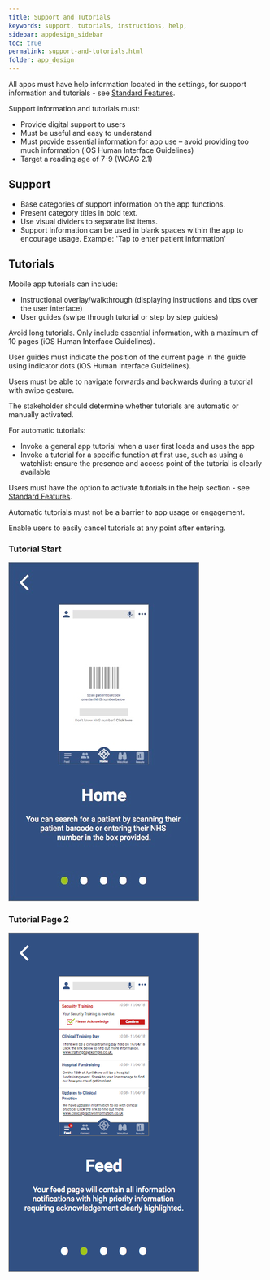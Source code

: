 ```yaml
---
title: Support and Tutorials
keywords: support, tutorials, instructions, help,
sidebar: appdesign_sidebar
toc: true
permalink: support-and-tutorials.html
folder: app_design 
---
```


All apps must have help information located in the settings, for support information and tutorials - see [Standard Features](/standard-features.html).  

Support information and tutorials must:  
* Provide digital support to users  
* Must be useful and easy to understand  
* Must provide essential information for app use – avoid providing too much information (iOS Human Interface Guidelines)  
* Target a reading age of 7-9 (WCAG 2.1)  

## Support

* Base categories of support information on the app functions.  
* Present category titles in bold text.  
* Use visual dividers to separate list items.  
* Support information can be used in blank spaces within the app to encourage usage. Example: 'Tap to enter patient information'   

## Tutorials

Mobile app tutorials can include:
* Instructional overlay/walkthrough (displaying instructions and tips over the user interface)
* User guides (swipe through tutorial or step by step guides)

Avoid long tutorials. Only include essential information, with a maximum of 10 pages (iOS Human Interface Guidelines).  

User guides must indicate the position of the current page in the guide using indicator dots (iOS Human Interface Guidelines).  

Users must be able to navigate forwards and backwards during a tutorial with swipe gesture.  

The stakeholder should determine whether tutorials are automatic or manually activated.    

For automatic tutorials: 
* Invoke a general app tutorial when a user first loads and uses the app
* Invoke a tutorial for a specific function at first use, such as using a watchlist: ensure the presence and access point of the tutorial is clearly available 

Users must have the option to activate tutorials in the help section - see [Standard Features](/standard-features.html).

Automatic tutorials must not be a barrier to app usage or engagement.  

Enable users to easily cancel tutorials at any point after entering.  

<div class="container">
    <div class="row">
    <div class="col-md-6 col-lg-6"> 
		<h3>Tutorial Start</h3> 
		<img class="img-responsive img-thumbnail" src="/images/examples/design-standards-user-interaction-guides1.png">
    </div>
    <div class="col-md-6 col-lg-6">
		<h3>Tutorial Page 2</h3> 
		<img class="img-responsive img-thumbnail" src="/images/examples/design-standards-user-interaction-guides2.png">
    </div>
  </div>
</div>
